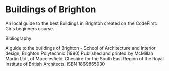 # Buildings of Brighton
An local guide to the best Buildings in Brighton created on the CodeFirst: Girls beginners course.

Bibliography

A guide to the buildings of Brighton - School of Architecture and Interior design, Brighton Polytechnic (1990)
Published and printed by McMillan Martin Ltd., of Macclesfield, Cheshire for the South East Region of the Royal Institute of British Architects.
ISBN 1869865030
